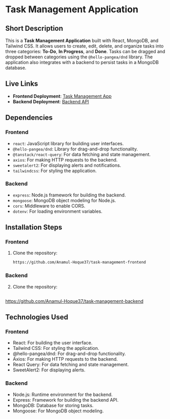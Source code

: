 # Task Management Application

## Short Description
This is a **Task Management Application** built with React, MongoDB, and Tailwind CSS. It allows users to create, edit, delete, and organize tasks into three categories: **To-Do**, **In Progress**, and **Done**. Tasks can be dragged and dropped between categories using the `@hello-pangea/dnd` library. The application also integrates with a backend to persist tasks in a MongoDB database.

## Live Links
- **Frontend Deployment**: [Task Management App](https://task-management-app-20db9.web.app)
- **Backend Deployment**: [Backend API](https://task-backend-rho-ivory.vercel.app)

## Dependencies
### Frontend
- `react`: JavaScript library for building user interfaces.
- `@hello-pangea/dnd`: Library for drag-and-drop functionality.
- `@tanstack/react-query`: For data fetching and state management.
- `axios`: For making HTTP requests to the backend.
- `sweetalert2`: For displaying alerts and notifications.
- `tailwindcss`: For styling the application.

### Backend
- `express`: Node.js framework for building the backend.
- `mongoose`: MongoDB object modeling for Node.js.
- `cors`: Middleware to enable CORS.
- `dotenv`: For loading environment variables.

## Installation Steps
### Frontend
1. Clone the repository:
   ```bash
   https://github.com/Anamul-Hoque37/task-management-frontend
### Backend
2. Clone the repository:
   ```bash
  https://github.com/Anamul-Hoque37/task-management-backend

## Technologies Used
### Frontend
- React: For building the user interface.
- Tailwind CSS: For styling the application.
- @hello-pangea/dnd: For drag-and-drop functionality.
- Axios: For making HTTP requests to the backend.
- React Query: For data fetching and state management.
- SweetAlert2: For displaying alerts.

### Backend
- Node.js: Runtime environment for the backend.
- Express: Framework for building the backend API.
- MongoDB: Database for storing tasks.
- Mongoose: For MongoDB object modeling.